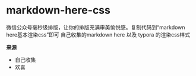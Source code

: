 # markdown-here-css
微信公众号毫秒级排版，让你的排版充满审美愉悦感。复制代码到“markdown here基本渲染css”即可
自己收集的markdown here 以及 typora 的渲染css样式 

**来源**
- 自己收集
- 欢喜
